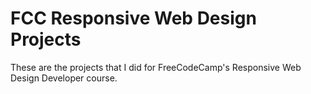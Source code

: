 # FCC Responsive Web Design Projects
These are the projects that I did for FreeCodeCamp's Responsive Web Design Developer course.
